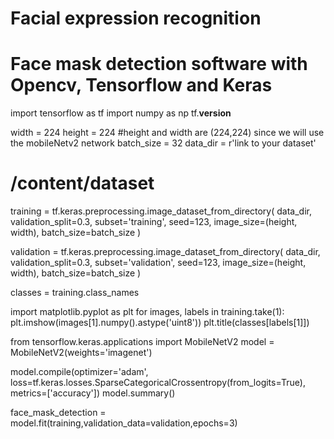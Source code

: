 # Facial expression recognition 
# Face mask detection software with Opencv, Tensorflow and Keras
import tensorflow as tf
import numpy as np
tf.__version__

width = 224
height = 224
#height and width are (224,224) since we will use the mobileNetv2 network
batch_size = 32
data_dir = r'link to your dataset'
# /content/dataset

training = tf.keras.preprocessing.image_dataset_from_directory(
    data_dir,
    validation_split=0.3,
    subset='training',
    seed=123,
    image_size=(height, width),
    batch_size=batch_size
)

validation = tf.keras.preprocessing.image_dataset_from_directory(
    data_dir,
    validation_split=0.3,
    subset='validation',
    seed=123,
    image_size=(height, width),
    batch_size=batch_size
)

classes = training.class_names

import matplotlib.pyplot as plt
for images, labels in training.take(1):
    plt.imshow(images[1].numpy().astype('uint8'))
    plt.title(classes[labels[1]])
    
from tensorflow.keras.applications import MobileNetV2
model = MobileNetV2(weights='imagenet')

model.compile(optimizer='adam', 
              loss=tf.keras.losses.SparseCategoricalCrossentropy(from_logits=True), 
              metrics=['accuracy'])
model.summary()

face_mask_detection = model.fit(training,validation_data=validation,epochs=3)


